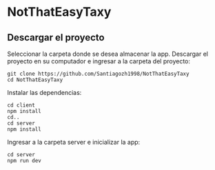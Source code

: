# NotThatEasyTaxy
## Descargar el proyecto
Seleccionar la carpeta donde se desea almacenar la app.
Descargar el proyecto en su computador e ingresar a la carpeta del proyecto:
```
git clone https://github.com/Santiagozh1998/NotThatEasyTaxy
cd NotThatEasyTaxy
```
Instalar las dependencias:
```
cd client
npm install
cd..
cd server
npm install
```
Ingresar a la carpeta server e inicializar la app:
```
cd server
npm run dev
```
